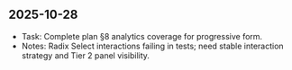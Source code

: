 ## 2025-10-28
- Task: Complete plan §8 analytics coverage for progressive form.
- Notes: Radix Select interactions failing in tests; need stable interaction strategy and Tier 2 panel visibility.
